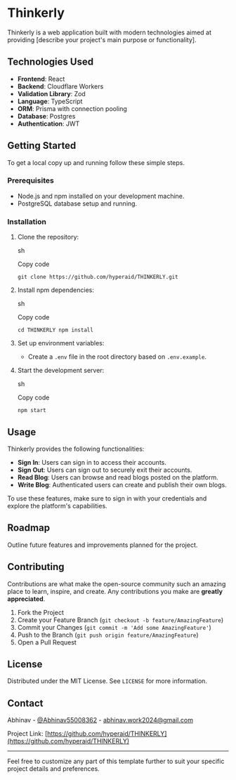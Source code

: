 ﻿
# Thinkerly

Thinkerly is a web application built with modern technologies aimed at providing [describe your project's main purpose or functionality].

## Technologies Used

-   **Frontend**: React
-   **Backend**: Cloudflare Workers
-   **Validation Library**: Zod
-   **Language**: TypeScript
-   **ORM**: Prisma with connection pooling
-   **Database**: Postgres
-   **Authentication**: JWT

## Getting Started

To get a local copy up and running follow these simple steps.

### Prerequisites

-   Node.js and npm installed on your development machine.
-   PostgreSQL database setup and running.

### Installation

1.  Clone the repository:
    
    sh
    
    Copy code
    
    `git clone https://github.com/hyperaid/THINKERLY.git` 
    
2.  Install npm dependencies:
    
    sh
    
    Copy code
    
    `cd THINKERLY
    npm install` 
    
3.  Set up environment variables:
    
    -   Create a `.env` file in the root directory based on `.env.example`.
4.  Start the development server:
    
    sh
    
    Copy code
    
    `npm start` 
    

## Usage

Thinkerly provides the following functionalities:

-   **Sign In**: Users can sign in to access their accounts.
-   **Sign Out**: Users can sign out to securely exit their accounts.
-   **Read Blog**: Users can browse and read blogs posted on the platform.
-   **Write Blog**: Authenticated users can create and publish their own blogs.

To use these features, make sure to sign in with your credentials and explore the platform's capabilities.

## Roadmap

Outline future features and improvements planned for the project.

## Contributing

Contributions are what make the open-source community such an amazing place to learn, inspire, and create. Any contributions you make are **greatly appreciated**.

1.  Fork the Project
2.  Create your Feature Branch (`git checkout -b feature/AmazingFeature`)
3.  Commit your Changes (`git commit -m 'Add some AmazingFeature'`)
4.  Push to the Branch (`git push origin feature/AmazingFeature`)
5.  Open a Pull Request

## License

Distributed under the MIT License. See `LICENSE` for more information.

## Contact

Abhinav - [@Abhinav55008362](https://x.com/Abhinav55008362) - abhinav.work2024@gmail.com

Project Link: [https://github.com/hyperaid/THINKERLY](https://github.com/hyperaid/THINKERLY)

----------

Feel free to customize any part of this template further to suit your specific project details and preferences.
